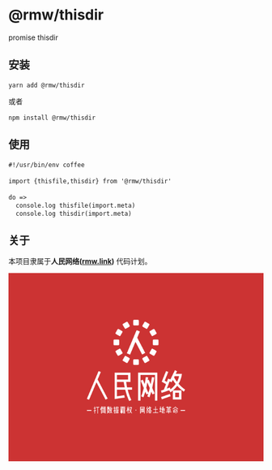 <!-- 本文件由 ./readme.make.md 自动生成，请不要直接修改此文件 -->

# @rmw/thisdir

promise thisdir

##  安装

```
yarn add @rmw/thisdir
```

或者

```
npm install @rmw/thisdir
```

## 使用

```
#!/usr/bin/env coffee

import {thisfile,thisdir} from '@rmw/thisdir'

do =>
  console.log thisfile(import.meta)
  console.log thisdir(import.meta)
```

## 关于

本项目隶属于**人民网络([rmw.link](//rmw.link))** 代码计划。

![人民网络](https://raw.githubusercontent.com/rmw-link/logo/master/rmw.red.bg.svg)